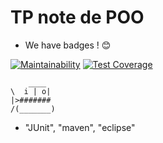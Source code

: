 # TP note de POO 

* We have badges ! :blush:


[![Maintainability](https://api.codeclimate.com/v1/badges/6c840f7a2af544ac6a28/maintainability)](https://codeclimate.com/github/iRCTgxV/tpNotePoo/maintainability)
[![Test Coverage](https://api.codeclimate.com/v1/badges/6c840f7a2af544ac6a28/test_coverage)](https://codeclimate.com/github/iRCTgxV/tpNotePoo/test_coverage)


```
    ____
\  i | o|
|>#######
/(_______)
 ``` 

 
* "JUnit", "maven", "eclipse"